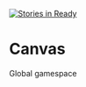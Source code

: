 [![Stories in Ready](https://badge.waffle.io/kahu-collabs/canvas.png?label=ready&title=Ready)](https://waffle.io/kahu-collabs/canvas)
# Canvas
Global gamespace
